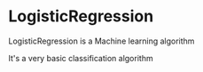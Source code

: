 # LogisticRegression

LogisticRegression is a Machine learning algorithm

It's a very basic classification algorithm
